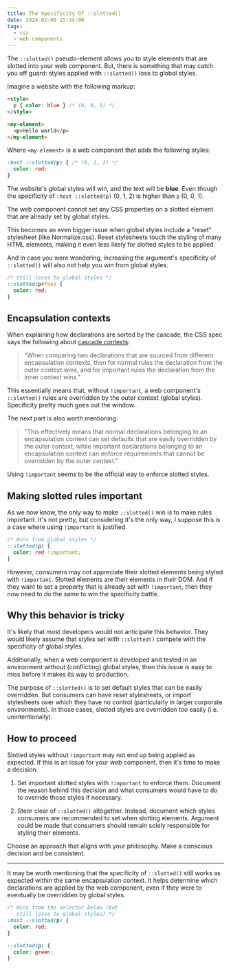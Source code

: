 ```yaml
---
title: The Specificity Of ::slotted()
date: 2024-02-08 15:34:00
tags:
  - css
  - web components
---
```


The `::slotted()` pseudo-element allows you to style elements that are slotted into your web component. But, there is something that may catch you off guard: styles applied with `::slotted()` lose to global styles.

Imagine a website with the following markup:

```html
<style>
  p { color: blue } /* (0, 0, 1) */
</style>

<my-element>
  <p>Hello world</p>
</my-element>
```

Where `<my-element>` is a web component that adds the following styles:

```css
:host ::slotted(p) { /* (0, 1, 2) */
  color: red;
}
```

The website's global styles will win, and the text will be **blue**. Even though the specificity of `:host ::slotted(p)` (0, 1, 2) is higher than `p` (0, 0, 1).

The web component cannot set any CSS properties on a slotted element that are already set by global styles.

This becomes an even bigger issue when global styles include a "reset" stylesheet (like Normalize.css). Reset stylesheets touch the styling of many HTML elements, making it even less likely for slotted styles to be applied.

And in case you were wondering, increasing the argument's specificity of `::slotted()` will also not help you win from global styles.

```css
/* Still loses to global styles */
::slotted(p#foo) {
  color: red;
}
```

## Encapsulation contexts

When explaining how declarations are sorted by the cascade, the CSS spec says the following about [cascade contexts](https://www.w3.org/TR/css-cascade-5/#cascade-context):

> "When comparing two declarations that are sourced from different encapsulation contexts, then for normal rules the declaration from the outer context wins, and for important rules the declaration from the inner context wins."

This essentially means that, without `!important`, a web component's `::slotted()` rules are overridden by the outer context (global styles). Specificity pretty much goes out the window.

The next part is also worth mentioning:

> "This effectively means that normal declarations belonging to an encapsulation context can set defaults that are easily overridden by the outer context, while important declarations belonging to an encapsulation context can enforce requirements that cannot be overridden by the outer context."

Using `!important` seems to be the official way to enforce slotted styles.

## Making slotted rules important

As we now know, the only way to make `::slotted()` win is to make rules important. It's not pretty, but considering it's the only way, I suppose this is a case where using `!important` is justified.

```css
/* Wins from global styles */
::slotted(p) {
  color: red !important;
}
```

However, consumers may not appreciate their slotted elements being styled with `!important`. Slotted elements are _their_ elements in _their_ DOM. And if they want to set a property that is already set with `!important`, then they now need to do the same to win the specificity battle.

## Why this behavior is tricky

It's likely that most developers would not anticipate this behavior. They would likely assume that styles set with `::slotted()` compete with the specificity of global styles.

Additionally, when a web component is developed and tested in an environment without (conflicting) global styles, then this issue is easy to miss before it makes its way to production.

The purpose of `::slotted()` is to set default styles that can be easily overridden. But consumers can have reset stylesheets, or import stylesheets over which they have no control (particularly in larger corporate environments). In those cases, slotted styles are overridden _too_ easily (i.e. unintentionally).

## How to proceed

Slotted styles without `!important` may not end up being applied as expected. If this is an issue for your web component, then it's time to make a decision:

1. Set important slotted styles with `!important` to enforce them. Document the reason behind this decision and what consumers would have to do to override those styles if necessary.

2. Steer clear of `::slotted()` altogether. Instead, document which styles consumers are recommended to set when slotting elements. Argument could be made that consumers should remain solely responsible for styling their elements.

Choose an approach that aligns with your philosophy. Make a conscious decision and be consistent.

---

It may be worth mentioning that the specificity of `::slotted()` still works as expected within the same encapsulation context. It helps determine which declarations are applied by the web component, even if they were to eventually be overridden by global styles.

```css
/* Wins from the selector below (but
   still loses to global styles) */
:host ::slotted(p) {
  color: red;
}

::slotted(p) {
  color: green;
}
```
